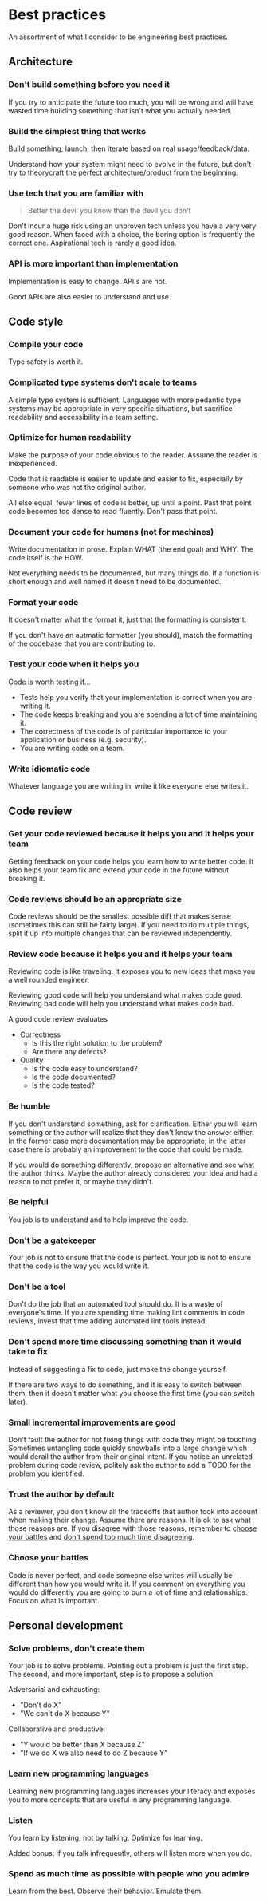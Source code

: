 # Best practices

An assortment of what I consider to be engineering best practices.

## Architecture

### Don't build something before you need it

If you try to anticipate the future too much, you will be wrong and will have wasted time building something that isn't what you actually needed.

### Build the simplest thing that works

Build something, launch, then iterate based on real usage/feedback/data.

Understand how your system might need to evolve in the future, but don't try to theorycraft the perfect architecture/product from the beginning.

### Use tech that you are familiar with

> Better the devil you know than the devil you don't

Don't incur a huge risk using an unproven tech unless you have a very very good reason. When faced with a choice, the boring option is frequently the correct one. Aspirational tech is rarely a good idea.

### API is more important than implementation

Implementation is easy to change. API's are not.

Good APIs are also easier to understand and use.

## Code style

### Compile your code

Type safety is worth it.

### Complicated type systems don't scale to teams

A simple type system is sufficient. Languages with more pedantic type systems may be appropriate in very specific situations, but sacrifice readability and accessibility in a team setting.

### Optimize for human readability

Make the purpose of your code obvious to the reader. Assume the reader is inexperienced.

Code that is readable is easier to update and easier to fix, especially by someone who was not the original author.

All else equal, fewer lines of code is better, up until a point. Past that point code becomes too dense to read fluently. Don't pass that point.

### Document your code for humans (not for machines)

Write documentation in prose. Explain WHAT (the end goal) and WHY. The code itself is the HOW.

Not everything needs to be documented, but many things do. If a function is short enough and well named it doesn't need to be documented.

### Format your code

It doesn't matter what the format it, just that the formatting is consistent.

If you don't have an autmatic formatter (you should), match the formatting of the codebase that you are contributing to.

### Test your code when it helps you

Code is worth testing if...
- Tests help you verify that your implementation is correct when you are writing it.
- The code keeps breaking and you are spending a lot of time maintaining it.
- The correctness of the code is of particular importance to your application or business (e.g. security).
- You are writing code on a team.

### Write idiomatic code

Whatever language you are writing in, write it like everyone else writes it.

## Code review

### Get your code reviewed because it helps you and it helps your team

Getting feedback on your code helps you learn how to write better code. It also helps your team fix and extend your code in the future without breaking it.

### Code reviews should be an appropriate size

Code reviews should be the smallest possible diff that makes sense (sometimes this can still be fairly large). If you need to do multiple things, split it up into multiple changes that can be reviewed independently.

### Review code because it helps you and it helps your team

Reviewing code is like traveling. It exposes you to new ideas that make you a well rounded engineer.

Reviewing good code will help you understand what makes code good.
Reviewing bad code will help you understand what makes code bad.

A good code review evaluates
* Correctness
  * Is this the right solution to the problem?
  * Are there any defects?
* Quality
  * Is the code easy to understand?
  * Is the code documented?
  * Is the code tested?

### Be humble

If you don't understand something, ask for clarification. Either you will learn something or the author will realize that they don't know the answer either. In the former case more documentation may be appropriate; in the latter case there is probably an improvement to the code that could be made.

If you would do something differently, propose an alternative and see what the author thinks. Maybe the author already considered your idea and had a reason to not prefer it, or maybe they didn't.

### Be helpful

You job is to understand and to help improve the code.

### Don't be a gatekeeper

Your job is not to ensure that the code is perfect.
Your job is not to ensure that the code is the way you would write it.

### Don't be a tool

Don't do the job that an automated tool should do. It is a waste of everyone's time. If you are spending time making lint comments in code reviews, invest that time adding automated lint tools instead.

### Don't spend more time discussing something than it would take to fix

Instead of suggesting a fix to code, just make the change yourself.

If there are two ways to do something, and it is easy to switch between them, then it doesn't matter what you choose the first time (you can switch later).

### Small incremental improvements are good

Don't fault the author for not fixing things with code they might be touching. Sometimes untangling code quickly snowballs into a large change which would derail the author from their original intent. If you notice an unrelated problem during code review, politely ask the author to add a TODO for the problem you identified.

### Trust the author by default

As a reviewer, you don't know all the tradeoffs that author took into account when making their change. Assume there are reasons. It is ok to ask what those reasons are. If you disagree with those reasons, remember to [choose your battles](#Choose-your-battles) and [don't spend too much time disagreeing](Don't-spend-more-time-discussing-something-than-it-would-take-to-fix).

### Choose your battles

Code is never perfect, and code someone else writes will usually be different than how you would write it. If you comment on everything you would do differently you are going to burn a lot of time and relationships. Focus on what is important.

## Personal development

### Solve problems, don't create them

Your job is to solve problems. Pointing out a problem is just the first step. The second, and more important, step is to propose a solution.

Adversarial and exhausting:
- "Don't do X"
- "We can't do X because Y"

Collaborative and productive:
- "Y would be better than X because Z"
- "If we do X we also need to do Z because Y"

### Learn new programming languages

Learning new programming languages increases your literacy and exposes you to more concepts that are useful in any programming language.

### Listen

You learn by listening, not by talking. Optimize for learning. 

Added bonus: if you talk infrequently, others will listen more when you do.

### Spend as much time as possible with people who you admire

Learn from the best. Observe their behavior. Emulate them.
